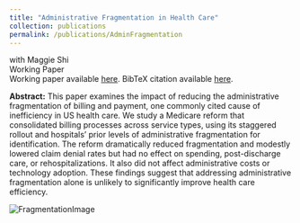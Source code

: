 ```yaml
---
title: "Administrative Fragmentation in Health Care"
collection: publications
permalink: /publications/AdminFragmentation
---
```

with Maggie Shi<br>
Working Paper<br>
Working paper available [here](https://rileyleague.github.io/files/FI_transition.pdf). BibTeX citation available [here](https://rileyleague.github.io/bibfiles/league2025administrative.md).

**Abstract:** This paper examines the impact of reducing the administrative fragmentation of billing and payment, one commonly cited cause of inefficiency in US health care. We study a Medicare reform that consolidated billing processes across service types, using its staggered rollout and hospitals’ prior levels of administrative fragmentation for identification. The reform dramatically reduced fragmentation and modestly lowered claim denial rates but had no effect on spending, post-discharge care, or rehospitalizations. It also did not affect administrative costs or technology adoption. These findings suggest that addressing administrative fragmentation alone is unlikely to significantly improve health care efficiency.

![FragmentationImage](https://rileyleague.github.io/images/reduce_admin_frag.png)
